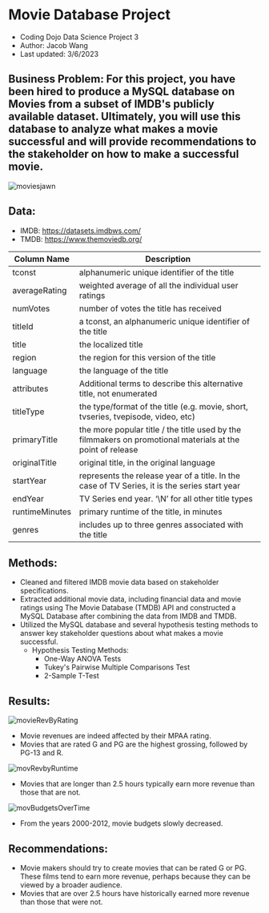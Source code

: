 # Movie Database Project

* Coding Dojo Data Science Project 3
* Author: Jacob Wang
* Last updated: 3/6/2023

## Business Problem: For this project, you have been hired to produce a MySQL database on Movies from a subset of IMDB's publicly available dataset. Ultimately, you will use this database to analyze what makes a movie successful and will provide recommendations to the stakeholder on how to make a successful movie.

![moviesjawn](https://user-images.githubusercontent.com/112730629/222327496-49913c4a-9836-4d31-8885-887707a7071d.png)

## Data: 
* IMDB: https://datasets.imdbws.com/
* TMDB: https://www.themoviedb.org/

Column Name | Description
---|---
tconst | alphanumeric unique identifier of the title
averageRating | weighted average of all the individual user ratings
numVotes | number of votes the title has received
titleId | a tconst, an alphanumeric unique identifier of the title
title | the localized title
region | the region for this version of the title
language | the language of the title
attributes | Additional terms to describe this alternative title, not enumerated
titleType | the type/format of the title (e.g. movie, short, tvseries, tvepisode, video, etc)
primaryTitle | the more popular title / the title used by the filmmakers on promotional materials at the point of release
originalTitle | original title, in the original language
startYear | represents the release year of a title. In the case of TV Series, it is the series start year
endYear | TV Series end year. ‘\N’ for all other title types
runtimeMinutes | primary runtime of the title, in minutes
genres | includes up to three genres associated with the title




## Methods: 
* Cleaned and filtered IMDB movie data based on stakeholder specifications.
* Extracted additional movie data, including financial data and movie ratings using The Movie Database (TMDB) API and constructed a MySQL Database after combining the data from IMDB and TMDB. 
* Utilized the MySQL database and several hypothesis testing methods to answer key stakeholder questions about what makes a movie successful. 
  * Hypothesis Testing Methods:
    * One-Way ANOVA Tests
    * Tukey's Pairwise Multiple Comparisons Test
    * 2-Sample T-Test    


## Results: 

![movieRevByRating](https://user-images.githubusercontent.com/112730629/222327877-07a8f235-cb33-4459-9253-91f559deed11.jpeg)
* Movie revenues are indeed affected by their MPAA rating.
* Movies that are rated G and PG are the highest grossing, followed by PG-13 and R.

![movRevbyRuntime](https://user-images.githubusercontent.com/112730629/222328542-6fc0c2c7-0d47-43d3-946c-5bc2986a0312.jpeg)
* Movies that are longer than 2.5 hours typically earn more revenue than those that are not.

![movBudgetsOverTime](https://user-images.githubusercontent.com/112730629/222328629-5ee910f6-0882-4307-b7e8-7bc068f40a6f.jpeg)
* From the years 2000-2012, movie budgets slowly decreased. 

## Recommendations:
* Movie makers should try to create movies that can be rated G or PG. These films tend to earn more revenue, perhaps because they can be viewed by a broader audience. 
* Movies that are over 2.5 hours have historically earned more revenue than those that were not. 



